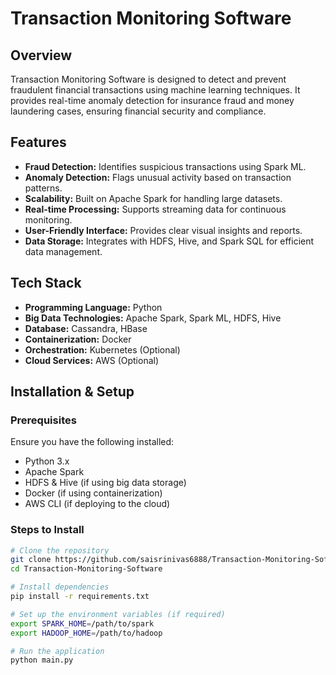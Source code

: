 
# Transaction Monitoring Software

## Overview
Transaction Monitoring Software is designed to detect and prevent fraudulent financial transactions using machine learning techniques. It provides real-time anomaly detection for insurance fraud and money laundering cases, ensuring financial security and compliance.

## Features
- **Fraud Detection:** Identifies suspicious transactions using Spark ML.
- **Anomaly Detection:** Flags unusual activity based on transaction patterns.
- **Scalability:** Built on Apache Spark for handling large datasets.
- **Real-time Processing:** Supports streaming data for continuous monitoring.
- **User-Friendly Interface:** Provides clear visual insights and reports.
- **Data Storage:** Integrates with HDFS, Hive, and Spark SQL for efficient data management.

## Tech Stack
- **Programming Language:** Python
- **Big Data Technologies:** Apache Spark, Spark ML, HDFS, Hive
- **Database:** Cassandra, HBase
- **Containerization:** Docker
- **Orchestration:** Kubernetes (Optional)
- **Cloud Services:** AWS (Optional)

## Installation & Setup
### Prerequisites
Ensure you have the following installed:
- Python 3.x
- Apache Spark
- HDFS & Hive (if using big data storage)
- Docker (if using containerization)
- AWS CLI (if deploying to the cloud)

### Steps to Install
```sh
# Clone the repository
git clone https://github.com/saisrinivas6888/Transaction-Monitoring-Software.git
cd Transaction-Monitoring-Software

# Install dependencies
pip install -r requirements.txt

# Set up the environment variables (if required)
export SPARK_HOME=/path/to/spark
export HADOOP_HOME=/path/to/hadoop

# Run the application
python main.py 
